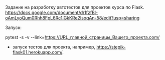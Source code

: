 
Задание на разработку автотестов для проектов курса по Flask.  
https://docs.google.com/document/d/1fzfBl-oAmLyoQum0Rhh8FpL6Rc1IGkKRe2IsoqAn-58/edit?usp=sharing
  
Запуск:  

pytest -s -v --link=https://URL_главной_страницы_Вашего_проекта.com/  
- запуск тестов для проекта, например, https://stepik-flask01.herokuapp.com/.  
